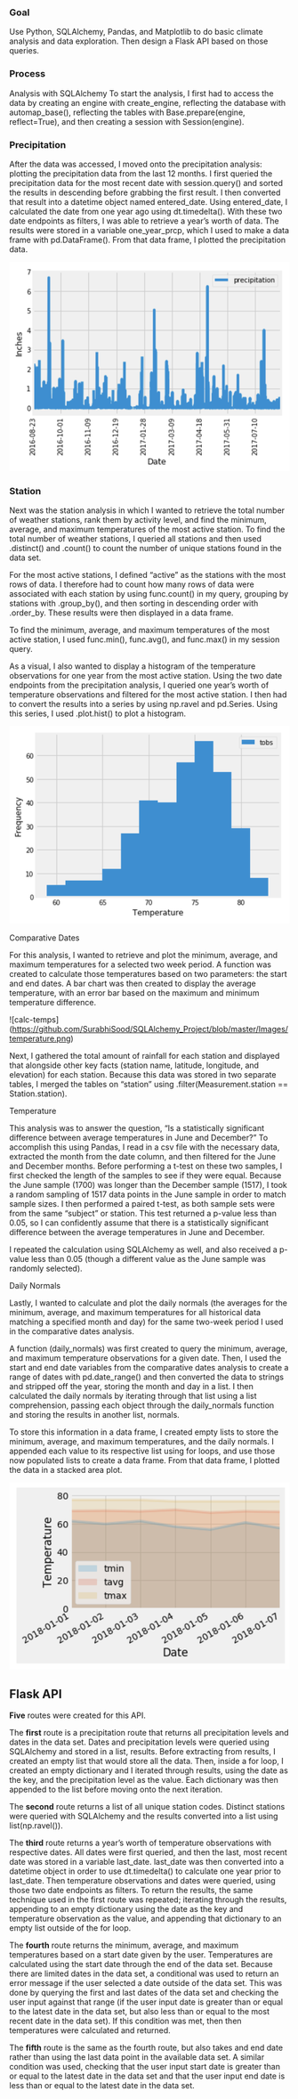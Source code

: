 ### Goal
Use Python, SQLAlchemy, Pandas, and Matplotlib to do basic climate analysis and data exploration. Then design a Flask API based on those queries.

### Process
Analysis with SQLAlchemy
To start the analysis, I first had to access the data by creating an engine with create_engine, reflecting the database with automap_base(), reflecting the tables with Base.prepare(engine, reflect=True), and then creating a session with Session(engine).

### Precipitation

After the data was accessed, I moved onto the precipitation analysis: plotting the precipitation data from the last 12 months. I first queried the precipitation data for the most recent date with session.query() and sorted the results in descending before grabbing the first result. I then converted that result into a datetime object named entered_date. Using entered_date, I calculated the date from one year ago using dt.timedelta(). With these two date endpoints as filters, I was able to retrieve a year’s worth of data. The results were stored in a variable one_year_prcp, which I used to make a data frame with pd.DataFrame(). From that data frame, I plotted the precipitation data.

![precipitation](https://github.com/SurabhiSood/SQLAlchemy_Project/blob/master/Images/precipitation.png)

### Station

Next was the station analysis in which I wanted to retrieve the total number of weather stations, rank them by activity level, and find the minimum, average, and maximum temperatures of the most active station. To find the total number of weather stations, I queried all stations and then used .distinct() and .count() to count the number of unique stations found in the data set.

For the most active stations, I defined “active” as the stations with the most rows of data. I therefore had to count how many rows of data were associated with each station by using func.count() in my query, grouping by stations with .group_by(), and then sorting in descending order with .order_by. These results were then displayed in a data frame.

To find the minimum, average, and maximum temperatures of the most active station, I used func.min(), func.avg(), and func.max() in my session query.

As a visual, I also wanted to display a histogram of the temperature observations for one year from the most active station. Using the two date endpoints from the precipitation analysis, I queried one year’s worth of temperature observations and filtered for the most active station. I then had to convert the results into a series by using np.ravel and pd.Series. Using this series, I used .plot.hist() to plot a histogram.

![histogram](https://github.com/SurabhiSood/SQLAlchemy_Project/blob/master/Images/station-histogram.png)

Comparative Dates

For this analysis, I wanted to retrieve and plot the minimum, average, and maximum temperatures for a selected two week period. A function was created to calculate those temperatures based on two parameters: the start and end dates. A bar chart was then created to display the average temperature, with an error bar based on the maximum and minimum temperature difference.

![calc-temps] (https://github.com/SurabhiSood/SQLAlchemy_Project/blob/master/Images/temperature.png)

Next, I gathered the total amount of rainfall for each station and displayed that alongside other key facts (station name, latitude, longitude, and elevation) for each station. Because this data was stored in two separate tables, I merged the tables on “station” using .filter(Measurement.station == Station.station).

Temperature

This analysis was to answer the question, “Is a statistically significant difference between average temperatures in June and December?” To accomplish this using Pandas, I read in a csv file with the necessary data, extracted the month from the date column, and then filtered for the June and December months. Before performing a t-test on these two samples, I first checked the length of the samples to see if they were equal. Because the June sample (1700) was longer than the December sample (1517), I took a random sampling of 1517 data points in the June sample in order to match sample sizes. I then performed a paired t-test, as both sample sets were from the same “subject” or station. This test returned a p-value less than 0.05, so I can confidently assume that there is a statistically significant difference between the average temperatures in June and December.

I repeated the calculation using SQLAlchemy as well, and also received a p-value less than 0.05 (though a different value as the June sample was randomly selected).

Daily Normals

Lastly, I wanted to calculate and plot the daily normals (the averages for the minimum, average, and maximum temperatures for all historical data matching a specified month and day) for the same two-week period I used in the comparative dates analysis.

A function (daily_normals) was first created to query the minimum, average, and maximum temperature observations for a given date. Then, I used the start and end date variables from the comparative dates analysis to create a range of dates with pd.date_range() and then converted the data to strings and stripped off the year, storing the month and day in a list. I then calculated the daily normals by iterating through that list using a list comprehension, passing each object through the daily_normals function and storing the results in another list, normals.

To store this information in a data frame, I created empty lists to store the minimum, average, and maximum temperatures, and the daily normals. I appended each value to its respective list using for loops, and use those now populated lists to create a data frame. From that data frame, I plotted the data in a stacked area plot.

![DailyNormals](https://github.com/SurabhiSood/SQLAlchemy_Project/blob/master/Images/daily-normals.png)

## Flask API

__Five__ routes were created for this API.

The __first__ route is a precipitation route that returns all precipitation levels and dates in the data set. Dates and precipitation levels were queried using SQLAlchemy and stored in a list, results. Before extracting from results, I created an empty list that would store all the data. Then, inside a for loop, I created an empty dictionary and I iterated through results, using the date as the key, and the precipitation level as the value. Each dictionary was then appended to the list before moving onto the next iteration.

The __second__ route returns a list of all unique station codes. Distinct stations were queried with SQLAlchemy and the results converted into a list using list(np.ravel()).

The __third__ route returns a year’s worth of temperature observations with respective dates. All dates were first queried, and then the last, most recent date was stored in a variable last_date. last_date was then converted into a datetime object in order to use dt.timedelta() to calculate one year prior to last_date. Then temperature observations and dates were queried, using those two date endpoints as filters. To return the results, the same technique used in the first route was repeated; iterating through the results, appending to an empty dictionary using the date as the key and temperature observation as the value, and appending that dictionary to an empty list outside of the for loop.

The __fourth__ route returns the minimum, average, and maximum temperatures based on a start date given by the user. Temperatures are calculated using the start date through the end of the data set. Because there are limited dates in the data set, a conditional was used to return an error message if the user selected a date outside of the data set. This was done by querying the first and last dates of the data set and checking the user input against that range (if the user input date is greater than or equal to the latest date in the data set, but also less than or equal to the most recent date in the data set). If this condition was met, then then temperatures were calculated and returned.

The __fifth__ route is the same as the fourth route, but also takes and end date rather than using the last data point in the available data set. A similar condition was used, checking that the user input start date is greater than or equal to the latest date in the data set and that the user input end date is less than or equal to the latest date in the data set.
